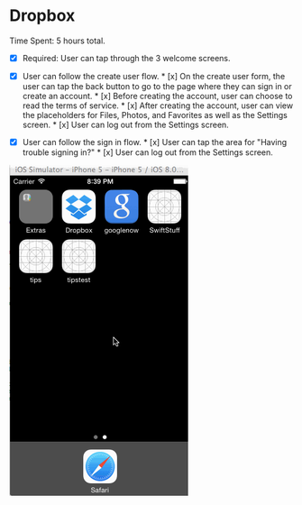 Dropbox
=======

Time Spent: 5 hours total.

* [x] Required: User can tap through the 3 welcome screens.
* [x] User can follow the create user flow.
      * [x] On the create user form, the user can tap the back button to go to the page where they can sign in or create an account.
      * [x] Before creating the account, user can choose to read the terms of service.
      * [x] After creating the account, user can view the placeholders for Files, Photos, and Favorites as well as the Settings screen.
      * [x] User can log out from the Settings screen.
* [x] User can follow the sign in flow.
      * [x] User can tap the area for "Having trouble signing in?"
      * [x] User can log out from the Settings screen.
      

![WalkThrough](DropboxApp.gif)
